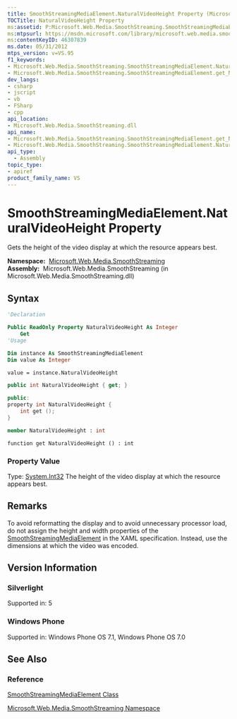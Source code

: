 ```yaml
---
title: SmoothStreamingMediaElement.NaturalVideoHeight Property (Microsoft.Web.Media.SmoothStreaming)
TOCTitle: NaturalVideoHeight Property
ms:assetid: P:Microsoft.Web.Media.SmoothStreaming.SmoothStreamingMediaElement.NaturalVideoHeight
ms:mtpsurl: https://msdn.microsoft.com/library/microsoft.web.media.smoothstreaming.smoothstreamingmediaelement.naturalvideoheight(v=VS.95)
ms:contentKeyID: 46307839
ms.date: 05/31/2012
mtps_version: v=VS.95
f1_keywords:
- Microsoft.Web.Media.SmoothStreaming.SmoothStreamingMediaElement.NaturalVideoHeight
- Microsoft.Web.Media.SmoothStreaming.SmoothStreamingMediaElement.get_NaturalVideoHeight
dev_langs:
- csharp
- jscript
- vb
- FSharp
- cpp
api_location:
- Microsoft.Web.Media.SmoothStreaming.dll
api_name:
- Microsoft.Web.Media.SmoothStreaming.SmoothStreamingMediaElement.get_NaturalVideoHeight
- Microsoft.Web.Media.SmoothStreaming.SmoothStreamingMediaElement.NaturalVideoHeight
api_type:
  - Assembly
topic_type:
- apiref
product_family_name: VS
---
```


# SmoothStreamingMediaElement.NaturalVideoHeight Property

Gets the height of the video display at which the resource appears best.

**Namespace:**  [Microsoft.Web.Media.SmoothStreaming](microsoft-web-media-smoothstreaming-namespace_1.md)  
**Assembly:**  Microsoft.Web.Media.SmoothStreaming (in Microsoft.Web.Media.SmoothStreaming.dll)

## Syntax

```vb
'Declaration

Public ReadOnly Property NaturalVideoHeight As Integer
    Get
'Usage

Dim instance As SmoothStreamingMediaElement
Dim value As Integer

value = instance.NaturalVideoHeight
```

```csharp
public int NaturalVideoHeight { get; }
```

```cpp
public:
property int NaturalVideoHeight {
    int get ();
}
```

``` fsharp
member NaturalVideoHeight : int
```

```jscript
function get NaturalVideoHeight () : int
```

### Property Value

Type: [System.Int32](https://msdn.microsoft.com/library/td2s409d\(v=vs.95\))  
The height of the video display at which the resource appears best.

## Remarks

To avoid reformatting the display and to avoid unnecessary processor load, do not assign the height and width properties of the [SmoothStreamingMediaElement](smoothstreamingmediaelement-class-microsoft-web-media-smoothstreaming_1.md) in the XAML specification. Instead, use the dimensions at which the video was encoded.

## Version Information

### Silverlight

Supported in: 5  

### Windows Phone

Supported in: Windows Phone OS 7.1, Windows Phone OS 7.0  

## See Also

### Reference

[SmoothStreamingMediaElement Class](smoothstreamingmediaelement-class-microsoft-web-media-smoothstreaming_1.md)

[Microsoft.Web.Media.SmoothStreaming Namespace](microsoft-web-media-smoothstreaming-namespace_1.md)
